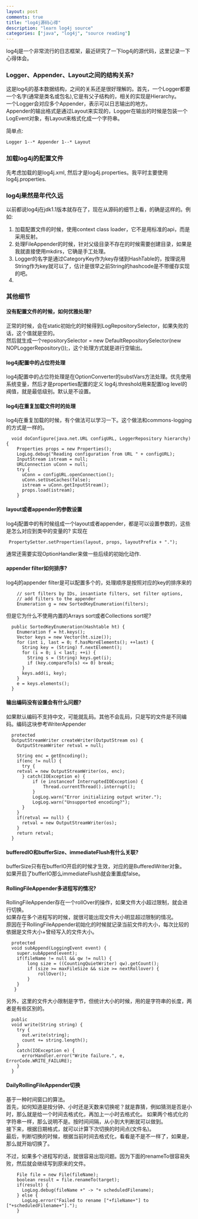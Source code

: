 ```yaml
---
layout: post
comments: true
title: "log4j源码心得"
description: "learn log4j source"
categories: ["java", "log4j", "source reading"]
---
```


log4j是一个非常流行的日志框架，最近研究了一下log4j的源代码，这里记录一下心得体会。

### Logger、Appender、Layout之间的结构关系?

这是log4j的基本数据结构，之间的关系还是很好理解的。首先，一个Logger都要一个名字(通常是类名或包名),它是有父子结构的，相关的实现是Hierarchy。  
一个Logger会对应多个Appender，表示可以日志输出的地方。  
Appender的输出格式是通过Layout来实现的，Logger在输出的时候是包装一个LogEvent对象，有Layout来格式化成一个字符串。

简单点:
```xml
Logger 1--* Appender 1--* Layout
```

### 加载log4j的配置文件

先考虑加载的是log4j.xml, 然后才是log4j.properties。我平时主要使用log4j.properties.

### log4j果然是年代久远

以前都说log4j在jdk1.1版本就存在了，现在从源码的细节上看，的确是这样的。例如:

1. 加载配置文件的时候，使用context class loader，它不是用标准的api，而是采用反射。
2. 处理FileAppender的时候，针对父级目录不存在的时候需要创建目录，如果是我就直接使用mkdirs，它确是手工处理。
3. Logger的名字是通过CategoryKey作为key存储到HashTable的，按理说用String作为key就可以了，估计是很早之前String的hashcode是不带缓存实现的吧。
4. 

### 其他细节

#### 没有配置文件的时候，如何优雅处理?

正常的时候，会在static初始化的时候得到LogRepositorySelector，如果失败的话，这个值就是空的。  
然后就生成一个repositorySelector = new DefaultRepositorySelector(new NOPLoggerRepository());，这个处理方式就是进行空输出。

#### log4j配置中的占位符处理

log4j配置中的占位符处理是在OptionConverter的substVars方法处理。优先使用系统变量，然后才是properties配置的定义
log4j.threshold用来配置log level的阀值，就是最低级别。默认是不设置。

#### log4j在重复加载文件时的处理

log4j在重复加载的时候，有个做法可以学习一下。这个做法和commons-logging的方式是一样的。

```
  void doConfigure(java.net.URL configURL, LoggerRepository hierarchy) {
    Properties props = new Properties();
    LogLog.debug("Reading configuration from URL " + configURL);
    InputStream istream = null;
    URLConnection uConn = null;
    try {
      uConn = configURL.openConnection();
      uConn.setUseCaches(false);
      istream = uConn.getInputStream();
      props.load(istream);
    }
```

#### layout或者appender的参数设置

log4j配置中的有时候组成一个layout或者appender，都是可以设置参数的，这些是怎么对应到类中的变量的? 实现在
```
 PropertySetter.setProperties(layout, props, layoutPrefix + ".");
```
通常还需要实现OptionHandler来做一些后续的初始化动作.

#### appender filter如何排序?

log4j的appender filter是可以配置多个的，处理顺序是按照对应的key的排序来的

```
    // sort filters by IDs, insantiate filters, set filter options,
    // add filters to the appender
    Enumeration g = new SortedKeyEnumeration(filters);
```

但是它为什么不使用内置的Arrays sort或者Collections sort呢?
```
  public SortedKeyEnumeration(Hashtable ht) {
    Enumeration f = ht.keys();
    Vector keys = new Vector(ht.size());
    for (int i, last = 0; f.hasMoreElements(); ++last) {
      String key = (String) f.nextElement();
      for (i = 0; i < last; ++i) {
        String s = (String) keys.get(i);
        if (key.compareTo(s) <= 0) break;
      }
      keys.add(i, key);
    }
    e = keys.elements();
  }
```

#### 输出编码没有设置会有什么问题? 

如果默认编码不支持中文，可能就乱码。其他不会乱码，只是写的文件是不同编码。编码这块参考WriterAppender
```
  protected
  OutputStreamWriter createWriter(OutputStream os) {
    OutputStreamWriter retval = null;

    String enc = getEncoding();
    if(enc != null) {
      try {
	retval = new OutputStreamWriter(os, enc);
      } catch(IOException e) {
          if (e instanceof InterruptedIOException) {
              Thread.currentThread().interrupt();
          }
	      LogLog.warn("Error initializing output writer.");
	      LogLog.warn("Unsupported encoding?");
      }
    }
    if(retval == null) {
      retval = new OutputStreamWriter(os);
    }
    return retval;
  }
```

#### bufferedIO和bufferSize、immediateFlush有什么关联?

bufferSize只有在bufferIO开启的时候才生效，对应的是BufferedWriter对象。  
如果开启了bufferIO那么immediateFlush就会重置成false。

#### RollingFileAppender多进程写的情况?

RollingFileAppender存在一个rollOver的操作，如果文件大小超过限制，就会进行切换。  
如果存在多个进程写的时候，就很可能出现文件大小明显超过限制的情况。  
原因在于RollingFileAppender初始化的时候就记录当前文件的大小，每次比较的依据是文件大小+曾经写入的文件大小。

```
  protected
  void subAppend(LoggingEvent event) {
    super.subAppend(event);
    if(fileName != null && qw != null) {
        long size = ((CountingQuietWriter) qw).getCount();
        if (size >= maxFileSize && size >= nextRollover) {
            rollOver();
        }
    }
   }
```

另外，这里的文件大小限制是字节，但统计大小的时候，用的是字符串的长度，两者是有些区别的。

```
  public
  void write(String string) {
    try {
      out.write(string);
      count += string.length();
    }
    catch(IOException e) {
      errorHandler.error("Write failure.", e, ErrorCode.WRITE_FAILURE);
    }
  }
```

#### DailyRollingFileAppender切换

基于一种时间窗口的算法。  
首先，如何知道是按分钟、小时还是天数来切换呢？就是靠猜，例如猜测是否是小时，那么就是给一个时间去格式化，再加上一小时去格式化。
如果两个格式化的字符串一样，那么说明不是。按时间间隔，从小到大判断就可以做到。  
接下来，根据日期格式，就可以计算下次切换的时间点(文件名)。  
最后，判断切换的时候，根据当前时间去格式化，看看是不是不一样了，如果是，那么就开始切换了。

不过，如果多个进程写的话，就很容易出现问题。因为下面的renameTo很容易失败，然后就会继续写到原来的文件。

```
    File file = new File(fileName);
    boolean result = file.renameTo(target);
    if(result) {
      LogLog.debug(fileName +" -> "+ scheduledFilename);
    } else {
      LogLog.error("Failed to rename ["+fileName+"] to ["+scheduledFilename+"].");
    }
```
